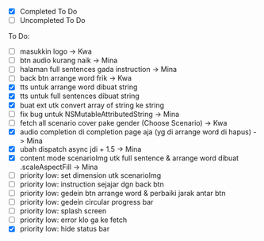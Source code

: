 - [x] Completed To Do
- [ ] Uncompleted To Do

To Do: 
- [ ] masukkin logo -> Kwa
- [ ] btn audio kurang naik -> Mina
- [ ] halaman full sentences gada instruction -> Mina
- [ ] back btn arrange word frik -> Kwa
- [x] tts untuk arrange word dibuat string
- [x] tts untuk full sentences dibuat string
- [x] buat ext utk convert array of string ke string
- [ ] fix bug untuk NSMutableAttributedString -> Mina
- [ ] fetch all scenario cover pake gender (Choose Scenario) -> Kwa
- [x] audio completion di completion page aja (yg di arrange word di hapus) -> Mina
- [x] ubah dispatch async jdi + 1.5 -> Mina
- [x] content mode scenarioImg utk full sentence & arrange word dibuat .scaleAspectFill -> Mina
- [ ] priority low: set dimension utk scenarioImg
- [ ] priority low: instruction sejajar dgn back btn
- [ ] priority low: gedein btn arrange word & perbaiki jarak antar btn
- [ ] priority low: gedein circular progress bar
- [ ] priority low: splash screen
- [ ] priority low: error klo ga ke fetch
- [x] priority low: hide status bar
